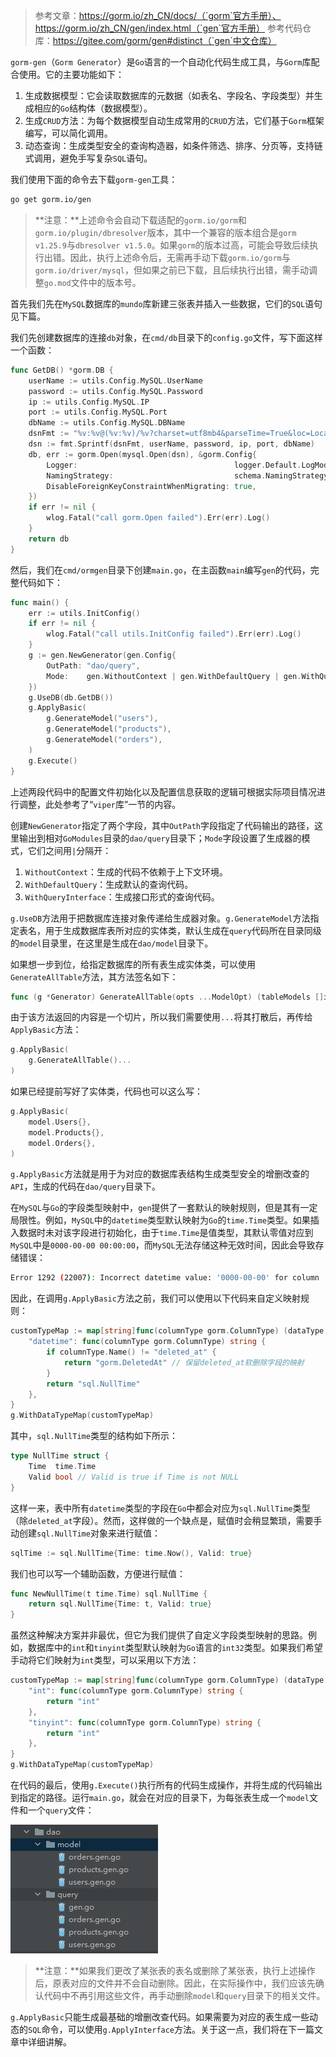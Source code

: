 > 参考文章：https://gorm.io/zh_CN/docs/（`gorm`官方手册）、https://gorm.io/zh_CN/gen/index.html（`gen`官方手册）
>参考代码仓库：https://gitee.com/gorm/gen#distinct（`gen`中文仓库）

`gorm-gen`（`Gorm Generator`）是`Go`语言的一个自动化代码生成工具，与`Gorm`库配合使用。它的主要功能如下：

1. 生成数据模型：它会读取数据库的元数据（如表名、字段名、字段类型）并生成相应的`Go`结构体（数据模型）。
2. 生成`CRUD`方法：为每个数据模型自动生成常用的`CRUD`方法，它们基于`Gorm`框架编写，可以简化调用。
3. 动态查询：生成类型安全的查询构造器，如条件筛选、排序、分页等，支持链式调用，避免手写复杂`SQL`语句。

我们使用下面的命令去下载`gorm-gen`工具：

```bash
go get gorm.io/gen
```

> **注意：**上述命令会自动下载适配的`gorm.io/gorm`和`gorm.io/plugin/dbresolver`版本，其中一个兼容的版本组合是`gorm v1.25.9`与`dbresolver v1.5.0`。如果`gorm`的版本过高，可能会导致后续执行出错。因此，执行上述命令后，无需再手动下载`gorm.io/gorm`与`gorm.io/driver/mysql`，但如果之前已下载，且后续执行出错，需手动调整`go.mod`文件中的版本号。

首先我们先在`MySQL`数据库的`mundo`库新建三张表并插入一些数据，它们的`SQL`语句见下篇。

我们先创建数据库的连接`db`对象，在`cmd/db`目录下的`config.go`文件，写下面这样一个函数：

```go
func GetDB() *gorm.DB {
    userName := utils.Config.MySQL.UserName
	password := utils.Config.MySQL.Password
	ip := utils.Config.MySQL.IP
	port := utils.Config.MySQL.Port
	dbName := utils.Config.MySQL.DBName
	dsnFmt := "%v:%v@(%v:%v)/%v?charset=utf8mb4&parseTime=True&loc=Local"
	dsn := fmt.Sprintf(dsnFmt, userName, password, ip, port, dbName)
	db, err := gorm.Open(mysql.Open(dsn), &gorm.Config{
		Logger:                                   logger.Default.LogMode(logger.Info),
		NamingStrategy:                           schema.NamingStrategy{SingularTable: true},
		DisableForeignKeyConstraintWhenMigrating: true,
	})
	if err != nil {
		wlog.Fatal("call gorm.Open failed").Err(err).Log()
	}
	return db
}
```

然后，我们在`cmd/ormgen`目录下创建`main.go`，在主函数`main`编写`gen`的代码，完整代码如下：

```go
func main() {
    err := utils.InitConfig()
	if err != nil {
		wlog.Fatal("call utils.InitConfig failed").Err(err).Log()
	}
	g := gen.NewGenerator(gen.Config{
		OutPath: "dao/query",
		Mode:    gen.WithoutContext | gen.WithDefaultQuery | gen.WithQueryInterface,
	})
	g.UseDB(db.GetDB())
	g.ApplyBasic(
		g.GenerateModel("users"),
		g.GenerateModel("products"),
		g.GenerateModel("orders"),
	)
	g.Execute()
}
```

上述两段代码中的配置文件初始化以及配置信息获取的逻辑可根据实际项目情况进行调整，此处参考了“`viper`库”一节的内容。

创建`NewGenerator`指定了两个字段，其中`OutPath`字段指定了代码输出的路径，这里输出到相对`GoModules`目录的`dao/query`目录下；`Mode`字段设置了生成器的模式，它们之间用`|`分隔开：

1. `WithoutContext`：生成的代码不依赖于上下文环境。
2. `WithDefaultQuery`：生成默认的查询代码。
3. `WithQueryInterface`：生成接口形式的查询代码。

`g.UseDB`方法用于把数据库连接对象传递给生成器对象。`g.GenerateModel`方法指定表名，用于生成数据库表所对应的实体类，默认生成在`query`代码所在目录同级的`model`目录里，在这里是生成在`dao/model`目录下。

如果想一步到位，给指定数据库的所有表生成实体类，可以使用`GenerateAllTable`方法，其方法签名如下：

```go
func (g *Generator) GenerateAllTable(opts ...ModelOpt) (tableModels []interface{})
```

由于该方法返回的内容是一个切片，所以我们需要使用`...`将其打散后，再传给`ApplyBasic`方法：

```go
g.ApplyBasic(
	g.GenerateAllTable()...
)
```

如果已经提前写好了实体类，代码也可以这么写：

```go
g.ApplyBasic(
	model.Users{},
	model.Products{},
	model.Orders{},
)
```

`g.ApplyBasic`方法就是用于为对应的数据库表结构生成类型安全的增删改查的`API`，生成的代码在`dao/query`目录下。

在`MySQL`与`Go`的字段类型映射中，`gen`提供了一套默认的映射规则，但是其有一定局限性。例如，`MySQL`中的`datetime`类型默认映射为`Go`的`time.Time`类型。如果插入数据时未对该字段进行初始化，由于`time.Time`是值类型，其默认零值对应到`MySQL`中是`0000-00-00 00:00:00`，而`MySQL`无法存储这种无效时间，因此会导致存储错误：

```sh
Error 1292 (22007): Incorrect datetime value: '0000-00-00' for column 'login_time' at row 1
```

因此，在调用`g.ApplyBasic`方法之前，我们可以使用以下代码来自定义映射规则：

```go
customTypeMap := map[string]func(columnType gorm.ColumnType) (dataType string){
    "datetime": func(columnType gorm.ColumnType) string {
        if columnType.Name() != "deleted_at" {
            return "gorm.DeletedAt" // 保留deleted_at软删除字段的映射
        }
        return "sql.NullTime"
    },
}
g.WithDataTypeMap(customTypeMap)
```

其中，`sql.NullTime`类型的结构如下所示：

```go
type NullTime struct {
	Time  time.Time
	Valid bool // Valid is true if Time is not NULL
}
```

这样一来，表中所有`datetime`类型的字段在`Go`中都会对应为`sql.NullTime`类型（除`deleted_at`字段）。然而，这样做的一个缺点是，赋值时会稍显繁琐，需要手动创建`sql.NullTime`对象来进行赋值：

```go
sqlTime := sql.NullTime{Time: time.Now(), Valid: true}
```

我们也可以写一个辅助函数，方便进行赋值：

```go
func NewNullTime(t time.Time) sql.NullTime {
    return sql.NullTime{Time: t, Valid: true}
}
```

虽然这种解决方案并非最优，但它为我们提供了自定义字段类型映射的思路。例如，数据库中的`int`和`tinyint`类型默认映射为`Go`语言的`int32`类型。如果我们希望手动将它们映射为`int`类型，可以采用以下方法：

```go
customTypeMap := map[string]func(columnType gorm.ColumnType) (dataType string){
	"int": func(columnType gorm.ColumnType) string {
		return "int"
	},
	"tinyint": func(columnType gorm.ColumnType) string {
		return "int"
	},
}
g.WithDataTypeMap(customTypeMap)
```

在代码的最后，使用`g.Execute()`执行所有的代码生成操作，并将生成的代码输出到指定的路径。运行`main.go`，就会在对应的目录下，为每张表生成一个`model`文件和一个`query`文件：

![image-20240614155438136](image/image-20240614155438136.png)

> **注意：**如果我们更改了某张表的表名或删除了某张表，执行上述操作后，原表对应的文件并不会自动删除。因此，在实际操作中，我们应该先确认代码中不再引用这些文件，再手动删除`model`和`query`目录下的相关文件。

`g.ApplyBasic`只能生成最基础的增删改查代码。如果需要为对应的表生成一些动态的`SQL`命令，可以使用`g.ApplyInterface`方法。关于这一点，我们将在下一篇文章中详细讲解。